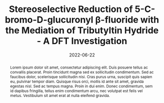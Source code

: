 ---
title: "Stereoselective Reduction of 5-C-bromo-D-glucuronyl β-fluoride with the Mediation of Tributyltin Hydride - A DFT Investigation"
summary: Supervised by Prof. Elizabeth Krenske
authors:
- admin
date: 2022-06-22
doi: ""

abstract: Lorem ipsum dolor sit amet, consectetur adipiscing elit. Duis posuere tellus ac convallis placerat. Proin tincidunt magna sed ex sollicitudin condimentum. Sed ac faucibus dolor, scelerisque sollicitudin nisi. Cras purus urna, suscipit quis sapien eu, pulvinar tempor diam. Quisque risus orci, mollis id ante sit amet, gravida egestas nisl. Sed ac tempus magna. Proin in dui enim. Donec condimentum, sem id dapibus fringilla, tellus enim condimentum arcu, nec volutpat est felis vel metus. Vestibulum sit amet erat at nulla eleifend gravida.

tags:
  - DFT
  - Gaussian
featured: false

links:
- name: Custom Link
  url: http://example.org
url_pdf: http://arxiv.org/pdf/1512.04133v1
url_code: 'https://github.com/HugoBlox/hugo-blox-builder'
url_dataset: '#'
url_poster: '#'
url_project: ''
url_slides: ''
url_source: '#'
url_video: '#'

image:
  caption: 'Image credit: Huiwen Tan'
  focal_point: ""
  preview_only: ture

projects: []

slides: ""
---